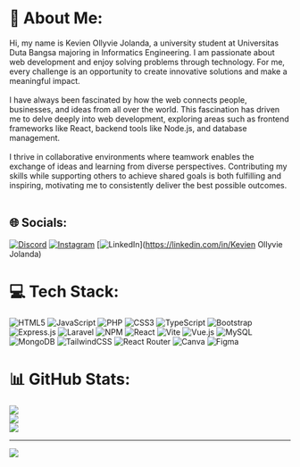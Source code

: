 # 💫 About Me:
Hi, my name is Kevien Ollyvie Jolanda, a university student at Universitas Duta Bangsa majoring in Informatics Engineering. I am passionate about web development and enjoy solving problems through technology. For me, every challenge is an opportunity to create innovative solutions and make a meaningful impact.<br><br>I have always been fascinated by how the web connects people, businesses, and ideas from all over the world. This fascination has driven me to delve deeply into web development, exploring areas such as frontend frameworks like React, backend tools like Node.js, and database management.<br><br>I thrive in collaborative environments where teamwork enables the exchange of ideas and learning from diverse perspectives. Contributing my skills while supporting others to achieve shared goals is both fulfilling and inspiring, motivating me to consistently deliver the best possible outcomes.<br><br>


## 🌐 Socials:
[![Discord](https://img.shields.io/badge/Discord-%237289DA.svg?logo=discord&logoColor=white)](https://discord.gg/kepin04) [![Instagram](https://img.shields.io/badge/Instagram-%23E4405F.svg?logo=Instagram&logoColor=white)](https://instagram.com/Kevien.oj) [![LinkedIn](https://img.shields.io/badge/LinkedIn-%230077B5.svg?logo=linkedin&logoColor=white)](https://linkedin.com/in/Kevien Ollyvie Jolanda) 

# 💻 Tech Stack:
![HTML5](https://img.shields.io/badge/html5-%23E34F26.svg?style=for-the-badge&logo=html5&logoColor=white) ![JavaScript](https://img.shields.io/badge/javascript-%23323330.svg?style=for-the-badge&logo=javascript&logoColor=%23F7DF1E) ![PHP](https://img.shields.io/badge/php-%23777BB4.svg?style=for-the-badge&logo=php&logoColor=white) ![CSS3](https://img.shields.io/badge/css3-%231572B6.svg?style=for-the-badge&logo=css3&logoColor=white) ![TypeScript](https://img.shields.io/badge/typescript-%23007ACC.svg?style=for-the-badge&logo=typescript&logoColor=white) ![Bootstrap](https://img.shields.io/badge/bootstrap-%238511FA.svg?style=for-the-badge&logo=bootstrap&logoColor=white) ![Express.js](https://img.shields.io/badge/express.js-%23404d59.svg?style=for-the-badge&logo=express&logoColor=%2361DAFB) ![Laravel](https://img.shields.io/badge/laravel-%23FF2D20.svg?style=for-the-badge&logo=laravel&logoColor=white) ![NPM](https://img.shields.io/badge/NPM-%23CB3837.svg?style=for-the-badge&logo=npm&logoColor=white) ![React](https://img.shields.io/badge/react-%2320232a.svg?style=for-the-badge&logo=react&logoColor=%2361DAFB) ![Vite](https://img.shields.io/badge/vite-%23646CFF.svg?style=for-the-badge&logo=vite&logoColor=white) ![Vue.js](https://img.shields.io/badge/vue.js-%2335495e.svg?style=for-the-badge&logo=vuedotjs&logoColor=%234FC08D) ![MySQL](https://img.shields.io/badge/mysql-4479A1.svg?style=for-the-badge&logo=mysql&logoColor=white) ![MongoDB](https://img.shields.io/badge/MongoDB-%234ea94b.svg?style=for-the-badge&logo=mongodb&logoColor=white) ![TailwindCSS](https://img.shields.io/badge/tailwindcss-%2338B2AC.svg?style=for-the-badge&logo=tailwind-css&logoColor=white) ![React Router](https://img.shields.io/badge/React_Router-CA4245?style=for-the-badge&logo=react-router&logoColor=white) ![Canva](https://img.shields.io/badge/Canva-%2300C4CC.svg?style=for-the-badge&logo=Canva&logoColor=white) ![Figma](https://img.shields.io/badge/figma-%23F24E1E.svg?style=for-the-badge&logo=figma&logoColor=white)
# 📊 GitHub Stats:
![](https://github-readme-stats.vercel.app/api?username=Kepin17&theme=dark&hide_border=false&include_all_commits=true&count_private=true)<br/>
![](https://github-readme-streak-stats.herokuapp.com/?user=Kepin17&theme=dark&hide_border=false)<br/>
![](https://github-readme-stats.vercel.app/api/top-langs/?username=Kepin17&theme=dark&hide_border=false&include_all_commits=true&count_private=true&layout=compact)

---
[![](https://visitcount.itsvg.in/api?id=Kepin17&icon=0&color=0)](https://visitcount.itsvg.in)

<!-- Proudly created with GPRM ( https://gprm.itsvg.in ) -->